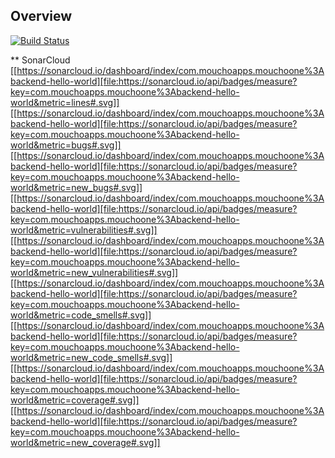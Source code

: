 ## Overview

[![Build Status](https://travis-ci.org/MouchoApps/moucho-one.svg?branch=master)](https://travis-ci.org/MouchoApps/moucho-one)

** SonarCloud
[[https://sonarcloud.io/dashboard/index/com.mouchoapps.mouchoone%3Abackend-hello-world][file:https://sonarcloud.io/api/badges/measure?key=com.mouchoapps.mouchoone%3Abackend-hello-world&metric=lines#.svg]] [[https://sonarcloud.io/dashboard/index/com.mouchoapps.mouchoone%3Abackend-hello-world][file:https://sonarcloud.io/api/badges/measure?key=com.mouchoapps.mouchoone%3Abackend-hello-world&metric=bugs#.svg]] [[https://sonarcloud.io/dashboard/index/com.mouchoapps.mouchoone%3Abackend-hello-world][file:https://sonarcloud.io/api/badges/measure?key=com.mouchoapps.mouchoone%3Abackend-hello-world&metric=new_bugs#.svg]] [[https://sonarcloud.io/dashboard/index/com.mouchoapps.mouchoone%3Abackend-hello-world][file:https://sonarcloud.io/api/badges/measure?key=com.mouchoapps.mouchoone%3Abackend-hello-world&metric=vulnerabilities#.svg]] [[https://sonarcloud.io/dashboard/index/com.mouchoapps.mouchoone%3Abackend-hello-world][file:https://sonarcloud.io/api/badges/measure?key=com.mouchoapps.mouchoone%3Abackend-hello-world&metric=new_vulnerabilities#.svg]] [[https://sonarcloud.io/dashboard/index/com.mouchoapps.mouchoone%3Abackend-hello-world][file:https://sonarcloud.io/api/badges/measure?key=com.mouchoapps.mouchoone%3Abackend-hello-world&metric=code_smells#.svg]] [[https://sonarcloud.io/dashboard/index/com.mouchoapps.mouchoone%3Abackend-hello-world][file:https://sonarcloud.io/api/badges/measure?key=com.mouchoapps.mouchoone%3Abackend-hello-world&metric=new_code_smells#.svg]] [[https://sonarcloud.io/dashboard/index/com.mouchoapps.mouchoone%3Abackend-hello-world][file:https://sonarcloud.io/api/badges/measure?key=com.mouchoapps.mouchoone%3Abackend-hello-world&metric=coverage#.svg]] [[https://sonarcloud.io/dashboard/index/com.mouchoapps.mouchoone%3Abackend-hello-world][file:https://sonarcloud.io/api/badges/measure?key=com.mouchoapps.mouchoone%3Abackend-hello-world&metric=new_coverage#.svg]]
